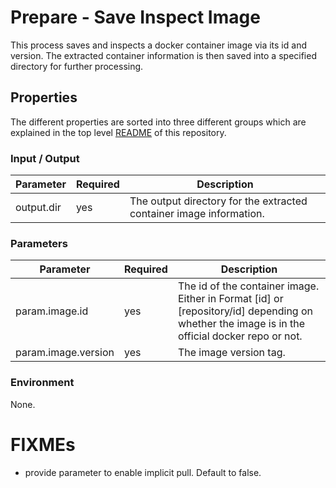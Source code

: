 # Prepare - Save Inspect Image

This process saves and inspects a docker container image via its id and version. The extracted container information is
then saved into a specified directory for further processing.

## Properties

The different properties are sorted into three different groups which are explained in the top level [README](../../README.md)
of this repository.

### Input / Output
| Parameter                | Required | Description                                                         |
|--------------------------|----------|---------------------------------------------------------------------|
| output.dir               | yes      | The output directory for the extracted container image information. |

### Parameters
| Parameter             | Required | Description                                                                                                                                   |
|-----------------------|----------|-----------------------------------------------------------------------------------------------------------------------------------------------|
| param.image.id        | yes      | The id of the container image. Either in Format [id] or [repository/id] depending on whether the image is in the official docker repo or not. |
| param.image.version   | yes      | The image version tag.                                                                                                                        |

### Environment
None.

# FIXMEs
* provide parameter to enable implicit pull. Default to false.


